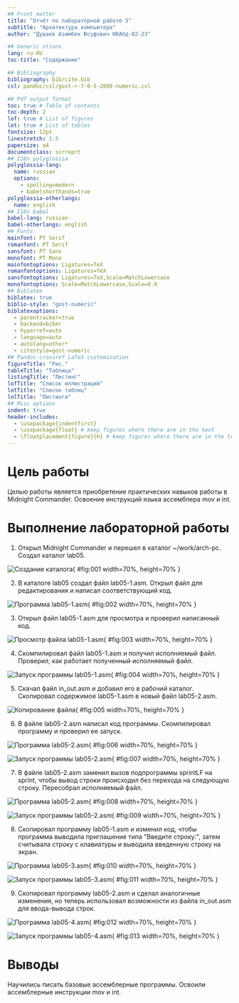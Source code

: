 ```yaml
---
## Front matter
title: "Отчёт по лабораторной работе 5"
subtitle: "Архитектура компьютера"
author: "Душаев Азимбек Юсуфович НКАбд-02-23"

## Generic otions
lang: ru-RU
toc-title: "Содержание"

## Bibliography
bibliography: bib/cite.bib
csl: pandoc/csl/gost-r-7-0-5-2008-numeric.csl

## Pdf output format
toc: true # Table of contents
toc-depth: 2
lof: true # List of figures
lot: true # List of tables
fontsize: 12pt
linestretch: 1.5
papersize: a4
documentclass: scrreprt
## I18n polyglossia
polyglossia-lang:
  name: russian
  options:
	- spelling=modern
	- babelshorthands=true
polyglossia-otherlangs:
  name: english
## I18n babel
babel-lang: russian
babel-otherlangs: english
## Fonts
mainfont: PT Serif
romanfont: PT Serif
sansfont: PT Sans
monofont: PT Mono
mainfontoptions: Ligatures=TeX
romanfontoptions: Ligatures=TeX
sansfontoptions: Ligatures=TeX,Scale=MatchLowercase
monofontoptions: Scale=MatchLowercase,Scale=0.9
## Biblatex
biblatex: true
biblio-style: "gost-numeric"
biblatexoptions:
  - parentracker=true
  - backend=biber
  - hyperref=auto
  - language=auto
  - autolang=other*
  - citestyle=gost-numeric
## Pandoc-crossref LaTeX customization
figureTitle: "Рис."
tableTitle: "Таблица"
listingTitle: "Листинг"
lofTitle: "Список иллюстраций"
lotTitle: "Список таблиц"
lolTitle: "Листинги"
## Misc options
indent: true
header-includes:
  - \usepackage{indentfirst}
  - \usepackage{float} # keep figures where there are in the text
  - \floatplacement{figure}{H} # keep figures where there are in the text
---
```


# Цель работы

Целью работы является приобретение практических навыков работы в Midnight Commander. 
Освоение инструкций языка ассемблера mov и int.

# Выполнение лабораторной работы

1. Открыл Midnight Commander и перешел в каталог ~/work/arch-pc. Создал каталог lab05.

![Создание каталога](image/01.png){ #fig:001 width=70%, height=70% }

2. В каталоге lab05 создал файл lab05-1.asm. Открыл файл для редактирования и написал соответствующий код.

![Программа lab05-1.asm](image/02.png){ #fig:002 width=70%, height=70% }

3. Открыл файл lab05-1.asm для просмотра и проверил написанный код.

![Просмотр файла lab05-1.asm](image/03.png){ #fig:003 width=70%, height=70% }

4. Скомпилировал файл lab05-1.asm и получил исполняемый файл. Проверил, как работает полученный исполняемый файл.

![Запуск программы lab05-1.asm](image/04.png){ #fig:004 width=70%, height=70% }

5. Скачал файл in_out.asm и добавил его в рабочий каталог. Скопировал содержимое lab05-1.asm в новый файл lab05-2.asm.

![Копирование файла](image/05.png){ #fig:005 width=70%, height=70% }

6. В файле lab05-2.asm написал код программы. Скомпилировал программу и проверил ее запуск.

![Программа lab05-2.asm](image/06.png){ #fig:006 width=70%, height=70% }

![Запуск программы lab05-2.asm](image/07.png){ #fig:007 width=70%, height=70% }

7. В файле lab05-2.asm заменил вызов подпрограммы sprintLF на sprint, чтобы вывод строки происходил без перехода на следующую строку. 
Пересобрал исполняемый файл.

![Программа lab05-2.asm](image/08.png){ #fig:008 width=70%, height=70% }

![Запуск программы lab05-2.asm](image/09.png){ #fig:009 width=70%, height=70% }

8. Скопировал программу lab05-1.asm и изменил код, чтобы программа выводила приглашение типа "Введите строку:", затем считывала строку с клавиатуры и выводила введенную строку на экран.

![Программа lab05-3.asm](image/10.png){ #fig:010 width=70%, height=70% }

![Запуск программы lab05-3.asm](image/11.png){ #fig:011 width=70%, height=70% }

9. Скопировал программу lab05-2.asm и сделал аналогичные изменения, но теперь использовал возможности из файла in_out.asm для ввода-вывода строк.

![Программа lab05-4.asm](image/12.png){ #fig:012 width=70%, height=70% }

![Запуск программы lab05-4.asm](image/13.png){ #fig:013 width=70%, height=70% }

# Выводы

Научились писать базовые ассемблерные программы. Освоили ассемблерные инструкции mov и int.
